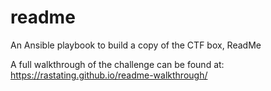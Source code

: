 # readme
An Ansible playbook to build a copy of the CTF box, ReadMe

A full walkthrough of the challenge can be found at: https://rastating.github.io/readme-walkthrough/
